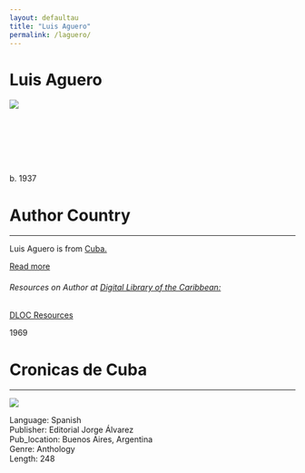 ```yaml
---
layout: defaultau
title: "Luis Aguero"
permalink: /laguero/
---
```

<!-- partial:index.partial.html -->
<div class="content">
    <h1>Luis Aguero</h1>
    <div class="quote">
        <div><img src="https://www.ecured.cu/images/thumb/5/52/Lu%C3%ADs_Ag%C3%BCero.png/260px-Lu%C3%ADs_Ag%C3%BCero.png" class="logo"></div>
    </div>
    <div class="timeline">
        <div style="padding-bottom:100px;"></div>
        <div class="block">
            <div class="date right"><p class="right">b. 1937</p></div>
            <div class="dot"></div>
            <div class="left first">
            <div class="author_country">
                <h1>Author Country</h1><hr>
          <div class="aclocation">  <p>Luis Aguero is from <a href="{{ site.baseurl }}/14">Cuba.</a></p></div>
              <div class="acreadmore">  <a href="#" target="_blank">Read more</a></div>
            <div class="aclocation">  <h6>Resources on Author at <a href="https://dloc.com">Digital Library of the Caribbean:</a></h6></div> 
       <div class="dlocresources"><a href="https://www.dloc.com/AA00090768/00001/images" target="_blank">DLOC Resources</a></div>
            </div>
            </div>
        </div>
       <div class="block">
            <div class="date left"><p class="left">1969</p></div>
            <div class="dot"></div>
            <div class="right">
                <h1>Cronicas de Cuba</h1><hr>
                <p><img src="https://images-na.ssl-images-amazon.com/images/I/51UsknvqVaL._SX373_BO1,204,203,200_.jpg"></p>
                <p>Language: Spanish<br/>
                Publisher: Editorial Jorge Álvarez<br/>
                Pub_location: Buenos Aires, Argentina<br/>
                Genre: Anthology<br/>
                Length: 248</p>
            </div>
        </div>
</div>
  <!-- partial -->
<script src='https://cdnjs.cloudflare.com/ajax/libs/jquery/3.1.1/jquery.min.js'></script><script  src="{{ site.baseurl }}/assets/js/authorscript.js"></script>